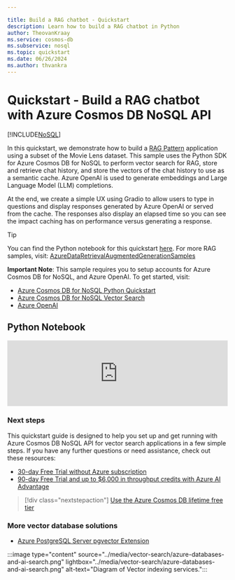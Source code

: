```yaml
---

title: Build a RAG chatbot - Quickstart
description: Learn how to build a RAG chatbot in Python
author: TheovanKraay
ms.service: cosmos-db
ms.subservice: nosql
ms.topic: quickstart
ms.date: 06/26/2024
ms.author: thvankra
---
```


# Quickstart - Build a RAG chatbot with Azure Cosmos DB NoSQL API

[!INCLUDE[NoSQL](../includes/appliesto-nosql.md)]

In this quickstart, we demonstrate how to build a [RAG Pattern](../gen-ai/rag.md) application using a subset of the Movie Lens dataset. This sample uses the Python SDK for Azure Cosmos DB for NoSQL to perform vector search for RAG, store and retrieve chat history, and store the vectors of the chat history to use as a semantic cache. Azure OpenAI is used to generate embeddings and Large Language Model (LLM) completions.

At the end, we create a simple UX using Gradio to allow users to type in questions and display responses generated by Azure OpenAI or served from the cache. The responses also display an elapsed time so you can see the impact caching has on performance versus generating a response.

> [!TIP]
> You can find the Python notebook for this quickstart [here](https://aka.ms/CosmosPythonRAGQuickstart).
> For more RAG samples, visit: [AzureDataRetrievalAugmentedGenerationSamples](https://github.com/microsoft/AzureDataRetrievalAugmentedGenerationSamples)

**Important Note**: This sample requires you to setup accounts for Azure Cosmos DB for NoSQL, and Azure OpenAI. To get started, visit:
- [Azure Cosmos DB for NoSQL Python Quickstart](../nosql/quickstart-python.md)
- [Azure Cosmos DB for NoSQL Vector Search](../nosql/vector-search.md)
- [Azure OpenAI](../../ai-services/openai/toc.yml)

## Python Notebook

<iframe
    src="https://aka.ms/PythonRAGQuickstartRaw"
    width="100%"
    frameborder="0">
</iframe>

### Next steps

This quickstart guide is designed to help you set up and get running with Azure Cosmos DB NoSQL API for vector search applications in a few simple steps. If you have any further questions or need assistance, check out these resources:

- [30-day Free Trial without Azure subscription](https://azure.microsoft.com/try/cosmosdb/)
- [90-day Free Trial and up to $6,000 in throughput credits with Azure AI Advantage](../ai-advantage.md)

> [!div class="nextstepaction"]
> [Use the Azure Cosmos DB lifetime free tier](../free-tier.md)

### More vector database solutions

- [Azure PostgreSQL Server pgvector Extension](../../postgresql/flexible-server/how-to-use-pgvector.md)

:::image type="content" source="../media/vector-search/azure-databases-and-ai-search.png" lightbox="../media/vector-search/azure-databases-and-ai-search.png" alt-text="Diagram of Vector indexing services.":::